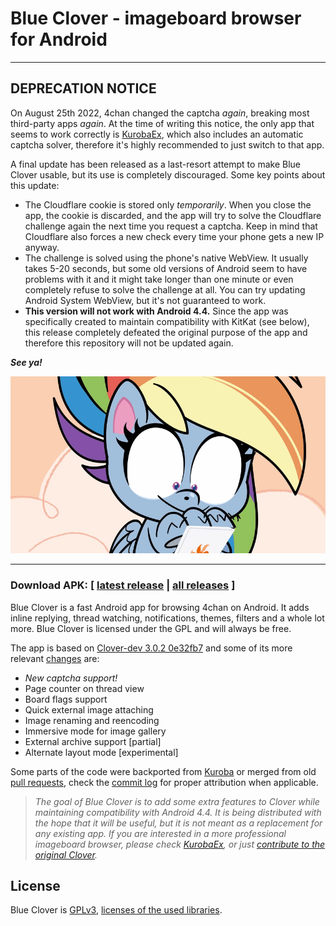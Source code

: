 # Blue Clover - imageboard browser for Android

---

## DEPRECATION NOTICE

On August 25th 2022, 4chan changed the captcha *again*, breaking most third-party apps *again*. At the time of writing this notice, the only app that seems to work correctly is [KurobaEx](https://github.com/K1rakishou/Kuroba-Experimental), which also includes an automatic captcha solver, therefore it's highly recommended to just switch to that app.

A final update has been released as a last-resort attempt to make Blue Clover usable, but its use is completely discouraged. Some key points about this update:

- The Cloudflare cookie is stored only *temporarily*. When you close the app, the cookie is discarded, and the app will try to solve the Cloudflare challenge again the next time you request a captcha. Keep in mind that Cloudflare also forces a new check every time your phone gets a new IP anyway.
- The challenge is solved using the phone's native WebView. It usually takes 5-20 seconds, but some old versions of Android seem to have problems with it and it might take longer than one minute or even completely refuse to solve the challenge at all. You can try updating Android System WebView, but it's not guaranteed to work.
- **This version will not work with Android 4.4.** Since the app was specifically created to maintain compatibility with KitKat (see below), this release completely defeated the original purpose of the app and therefore this repository will not be updated again.

***See ya!***

![](docs/2389135.gif)

---

### Download APK: [ [latest release](https://github.com/nnuudev/BlueClover/releases/latest) | [all releases](https://github.com/nnuudev/BlueClover/releases) ]

Blue Clover is a fast Android app for browsing 4chan on Android. It adds inline replying, thread watching, notifications, themes, filters and a whole lot more. Blue Clover is licensed under the GPL and will always be free.

The app is based on [Clover-dev 3.0.2 0e32fb7](https://github.com/chandevel/Clover/commit/0e32fb74d5ea4fbfe3248e559e64037bdf9acf17) and some of its more relevant [changes](https://raw.githubusercontent.com/nnuudev/BlueClover/dev/CHANGES.txt) are:

- *New captcha support!*
- Page counter on thread view
- Board flags support
- Quick external image attaching
- Image renaming and reencoding
- Immersive mode for image gallery
- External archive support [partial]
- Alternate layout mode [experimental]

Some parts of the code were backported from [Kuroba](https://github.com/Adamantcheese/Kuroba) or merged from old [pull requests](https://github.com/chandevel/Clover/pulls?q=is%3Apr), check the [commit log](https://github.com/nnuudev/BlueClover/commits/dev) for proper attribution when applicable.

> *The goal of Blue Clover is to add some extra features to Clover while maintaining compatibility with Android 4.4. It is being distributed with the hope that it will be useful, but it is not meant as a replacement for any existing app. If you are interested in a more professional imageboard browser, please check [KurobaEx](https://github.com/K1rakishou/Kuroba-Experimental), or just [contribute to the original Clover](https://github.com/chandevel/Clover).*


## License
Blue Clover is [GPLv3](https://github.com/nnuudev/BlueClover/blob/dev/COPYING.txt), [licenses of the used libraries](https://github.com/nnuudev/BlueClover/blob/dev/Clover/app/src/main/assets/html/licenses.html).